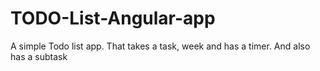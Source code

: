 # TODO-List-Angular-app

A simple Todo list app. That takes a task, week and has a timer. And also has a subtask

